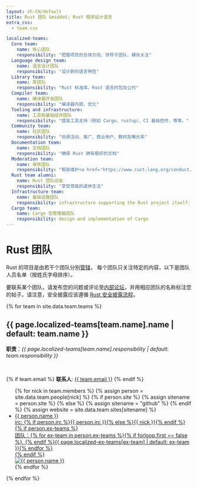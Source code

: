 ```yaml
---
layout: zh-CN/default
title: Rust 团队 &middot; Rust 程序设计语言
extra_css:
  - team.css

localized-teams:
  Core team:
    name: 核心团队
    responsibility: "把握项目的总体方向、领导子团队、横向关注"
  Language design team:
    name: 语言设计团队
    responsibility: "设计新的语言特性"
  Library team:
    name: 库团队
    responsibility: "Rust 标准库、Rust 语言的包及公约"
  Compiler team:
    name: 编译器开发团队
    responsibility: "编译器内部、优化"
  Tooling and infrastructure:
    name: 工具和基础组件团队
    responsibility: "提高工具支持（例如 Cargo、rustup）、CI 基础控件，等等。"
  Community team:
    name: 社区团队
    responsibility: "协调活动、推广、商业用户、教材及曝光率"
  Documentation team:
    name: 文档团队
    responsibility: "确保 Rust 拥有极好的文档"
  Moderation team:
    name: 审核团队
    responsibility: "帮助维护<a href='https://www.rust-lang.org/conduct.html'>行为守则</a>"
  Rust team alumni:
    name: Rust 团队旧友
    responsibility: "享受悠哉的退休生活"
  Infrastructure team:
    name: 基础设施团队
    responsibility: infrastructure supporting the Rust project itself: CI, releases, bots, metrics 
  Cargo team:
    name: Cargo 包管理器团队
	responsibility: design and implementation of Cargo 
---
```


# Rust 团队

Rust 的项目是由若干个团队分别[管辖](https://github.com/rust-lang/rfcs/blob/master/text/1068-rust-governance.md)，
每个团队只关注特定的内容，以下是团队人员名单（按姓氏字母排序）。

要联系某个团队，请发布您的问题或评论至[内部论坛](https://internals.rust-lang.org/)，并用相应团队的名称标注您的帖子。请注意，安全披露应该遵循 
[Rust 安全披露流程](security.html)。

{% for team in site.data.team.teams %}
<section id="{{ team.name | replace:' ','-' }}">
<h2> {{ page.localized-teams[team.name].name | default: team.name }} </h2>

<strong>职责</strong>：<em>{{ page.localized-teams[team.name].responsibility | default: team.responsibility }}</em>

<br />

{% if team.email %}
  <strong>联系人</strong>:
  <a href="mailto:{{ team.email | uri_escape }}">{{ team.email }}</a>
{% endif %}

<ul class="headshots">
{% for nick in team.members %}
  {% assign person = site.data.team.people[nick] %}
  {% if person.site %}
    {% assign sitename = person.site %}
  {% else %}
    {% assign sitename = "github" %}
  {% endif %}
  {% assign website = site.data.team.sites[sitename] %}
  <li class="person {% if team.lead and team.lead == nick %}lead{% endif %}">
  <a href="{{ website.url | replace:'%nick',nick }}">
    <div class="name">{{ person.name }}</div>
    <div class="details">
      <div>irc: {% if person.irc %}{{ person.irc }}{% else %}{{ nick }}{% endif %}</div>
      {% if person.ex-teams %}
      <div>团队：{% for ex-team in person.ex-teams %}{% if forloop.first == false %}, {% endif %}{{ page.localized-ex-teams[ex-team] | default: ex-team }}{% endfor %}</div>
      {% endif %}
    </div>
    <img class="headshot" src="{{ website.avatar | replace:'%nick',nick }}" alt="{{ person.name }}">
  </a>
</li>
{% endfor %}
</ul>
</section>
{% endfor %}

